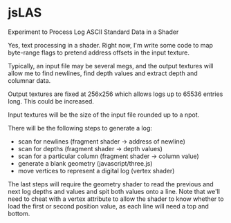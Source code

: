 # jsLAS

Experiment to Process Log ASCII Standard Data in a Shader

Yes, text processing in a shader. Right now, I'm write some code to map byte-range flags to pretend address offsets 
in the input texture.

Typically, an input file may be several megs, and the output textures will allow me to find newlines, find depth values and extract depth and columnar data.

Output textures are fixed at 256x256 which allows logs up to 65536 entries long. This could be increased.

Input textures will be the size of the input file rounded up to a npot.

There will be the following steps to generate a log:

* scan for newlines (fragment shader -> address of newline)
* scan for depths (fragment shader -> depth values)
* scan for a particular column (fragment shader -> column value)
* generate a blank geometry (javascript/three.js)
* move vertices to represent a digital log (vertex shader)

The last steps will require the geometry shader to read the previous and next log depths and values and spit 
both values onto a line. Note that we'll need to cheat with a vertex attribute to allow the shader to know 
whether to load the first or second position value, as each line will need a top and bottom.
